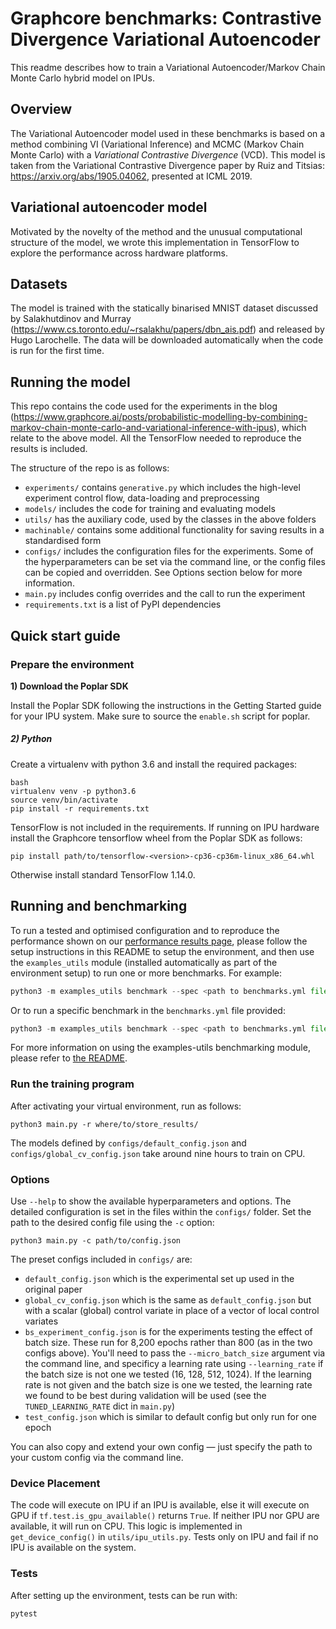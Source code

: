 # Graphcore benchmarks: Contrastive Divergence Variational Autoencoder

This readme describes how to train a Variational Autoencoder/Markov Chain Monte Carlo hybrid model on IPUs. 

## Overview

The Variational Autoencoder model used in these benchmarks is based on a method combining VI (Variational Inference) and MCMC (Markov Chain Monte Carlo) with a *Variational Contrastive Divergence* (VCD). This model is taken from the Variational Contrastive Divergence paper by Ruiz and Titsias: https://arxiv.org/abs/1905.04062, presented at ICML 2019.

## Variational autoencoder model

Motivated by the novelty of the method and the unusual computational structure of the model, we wrote this implementation in TensorFlow to explore the performance across hardware platforms. 

## Datasets

The model is trained with the statically binarised MNIST dataset discussed by Salakhutdinov and Murray (https://www.cs.toronto.edu/~rsalakhu/papers/dbn_ais.pdf) and released by Hugo Larochelle. The data will be downloaded automatically when the code is run for the first time.

## Running the model

This repo contains the code used for the experiments in the blog (https://www.graphcore.ai/posts/probabilistic-modelling-by-combining-markov-chain-monte-carlo-and-variational-inference-with-ipus), which relate to the above model. All the TensorFlow needed to reproduce the results is included.

The structure of the repo is as follows:

- `experiments/` contains `generative.py` which includes the high-level experiment control flow, data-loading and preprocessing
- `models/` includes the code for training and evaluating models
- `utils/` has the auxiliary code, used by the classes in the above folders
- `machinable/` contains some additional functionality for saving results in a standardised form
- `configs/` includes the configuration files for the experiments. Some of the hyperparameters can be set via the command line, or the config files can be copied and overridden. See Options section below for more information.
- `main.py` includes config overrides and the call to run the experiment
- `requirements.txt` is a list of PyPI dependencies

## Quick start guide

### Prepare the environment

**1) Download the Poplar SDK**

  Install the Poplar SDK following the instructions in the Getting Started guide for your IPU system. Make sure to source the `enable.sh`
  script for poplar.

##### 2) Python

Create a virtualenv with python 3.6 and install the required packages:

```
bash
virtualenv venv -p python3.6
source venv/bin/activate
pip install -r requirements.txt
```

TensorFlow is not included in the requirements. If running on IPU hardware install the Graphcore tensorflow wheel from the Poplar SDK as follows:

```
pip install path/to/tensorflow-<version>-cp36-cp36m-linux_x86_64.whl
```

Otherwise install standard TensorFlow 1.14.0.

## Running and benchmarking

To run a tested and optimised configuration and to reproduce the performance shown on our [performance results page](https://www.graphcore.ai/performance-results), please follow the setup instructions in this README to setup the environment, and then use the `examples_utils` module (installed automatically as part of the environment setup) to run one or more benchmarks. For example:

```python
python3 -m examples_utils benchmark --spec <path to benchmarks.yml file>
```

Or to run a specific benchmark in the `benchmarks.yml` file provided:

```python
python3 -m examples_utils benchmark --spec <path to benchmarks.yml file> --benchmark <name of benchmark>
```

For more information on using the examples-utils benchmarking module, please refer to [the README](https://github.com/graphcore/examples-utils/blob/master/examples_utils/benchmarks/README.md).

### Run the training program

After activating your virtual environment, run as follows:

```
python3 main.py -r where/to/store_results/
```

The models defined by `configs/default_config.json` and `configs/global_cv_config.json` take around nine hours to train on CPU.

### Options

Use `--help` to show the available hyperparameters and options. The detailed configuration is set in the files within the `configs/` folder. Set the path to the desired config file using the `-c` option:  

```
python3 main.py -c path/to/config.json
```

The preset configs included in `configs/` are:

- `default_config.json`  which is the experimental set up used in the original paper
- `global_cv_config.json` which is the same as `default_config.json` but with a scalar (global) control variate in place of a vector of local control variates
- `bs_experiment_config.json` is for the experiments testing the effect of batch size. These run for 8,200 epochs rather than 800 (as in the two configs above). You'll need to pass the `--micro_batch_size` argument via the command line, and specificy a learning rate using `--learning_rate` if the batch size is not one we tested (16, 128, 512, 1024). If the learning rate is not given and the batch size is one we tested, the learning rate we found to be best during validation will be used (see the `TUNED_LEARNING_RATE` dict in `main.py`)
- `test_config.json`  which is similar to default config but only run for one epoch

You can also copy and extend your own config — just specify the path to your custom config via the command line.

### Device Placement

The code will execute on IPU if an IPU is available, else it will execute on GPU if `tf.test.is_gpu_available()` returns `True`. If neither IPU nor GPU are available, it will run on CPU. This logic is implemented in `get_device_config()` in `utils/ipu_utils.py`. Tests only on IPU and fail if no IPU is available on the system.

### Tests

After setting up the environment, tests can be run with:

```
pytest
```
